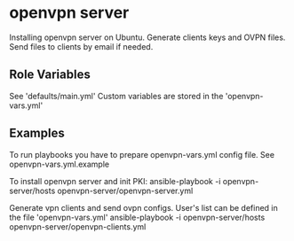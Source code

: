 openvpn server
=========

Installing openvpn server on Ubuntu. Generate clients keys and OVPN files.
Send files to clients by email if needed.

Role Variables
--------------

See 'defaults/main.yml'
Custom variables are stored in the 'openvpn-vars.yml'

Examples
----------------
To run playbooks you have to prepare openvpn-vars.yml config file.
See openvpn-vars.yml.example

To install openvpn server and init PKI:
  ansible-playbook -i openvpn-server/hosts openvpn-server/openvpn-server.yml

Generate vpn clients and send ovpn configs.
User's list can be defined in the file 'openvpn-vars.yml'
  ansible-playbook -i openvpn-server/hosts openvpn-server/openvpn-clients.yml